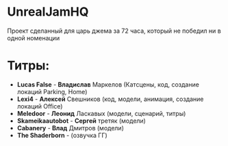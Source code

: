 # UnrealJamHQ
Проект сделанный для царь джема за 72 часа, который не победил ни в одной номенации
# Титры:
- **Lucas False** - **Владислав** Маркелов (Катсцены, код, создание локаций Parking, Home)
- **Lexi4** - **Алексей** Свешников (код, модели, анимация, создание локаций Office)
- **Meledoor** - **Леонид** Ласкавых (модели, сценарий, титры)
- **Skameikaautobot** - **Сергей** третяк (модели)
- **Cabanery** - **Влад** Дмитров (модели)
- **The Shaderborn** - (озвучка ГГ)
